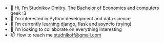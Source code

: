 - 👋 Hi, I’m Studnikov Dmitry. The Bachelor of Economics and computers geek :3
- 👀 I’m interested in Python development and data science
- 🌱 I’m currently learning django, flask and asyncio (trying)
- 💞️ I’m looking to collaborate on everything interesting
- 📫 How to reach me studnikoff@gmail.com

<!---
Kratos1245/Kratos1245 is a ✨ special ✨ repository because its `README.md` (this file) appears on your GitHub profile.
You can click the Preview link to take a look at your changes.
--->

